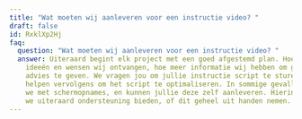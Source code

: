 ```yaml
---
title: "Wat moeten wij aanleveren voor een instructie video? "
draft: false
id: RxklXp2Hj
faq:
  question: "Wat moeten wij aanleveren voor een instructie video? "
  answer: Uiteraard begint elk project met een goed afgestemd plan. Hoe meer
    ideeën en wensen wij ontvangen, hoe meer informatie wij hebben om gepast
    advies te geven. We vragen jou om jullie instructie script te sturen. Wij
    helpen vervolgens om het script te optimaliseren. In sommige gevallen werken
    we met schermopnames, en kunnen jullie deze zelf aanleveren. Hierin kunnen
    we uiteraard ondersteuning bieden, of dit geheel uit handen nemen.
---
```

